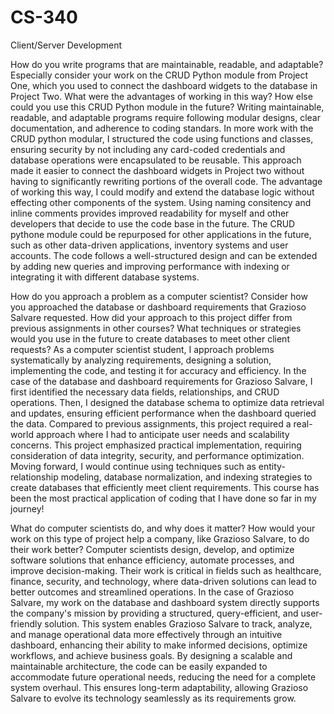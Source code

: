 # CS-340
Client/Server Development

How do you write programs that are maintainable, readable, and adaptable? Especially consider your work on the CRUD Python module from Project One, which you used to connect the dashboard widgets to the database in Project Two. What were the advantages of working in this way? How else could you use this CRUD Python module in the future?
  Writing maintainable, readable, and adaptable programs require following modular designs, clear documentation, and adherence to coding standars. In more work with the CRUD python modular, I structured the code using functions and classes, ensuring security by not including any card-coded credentials and database operations were encapsulated to be reusable. This approach made it easier to connect the dashboard widgets in Project two without having to significantly rewriting portions of the overall code. The advantage of working this way, I could modify and extend the database logic without effecting other components of the system. Using naming consitency and inline comments provides improved readability for myself and other developers that decide to use the code base in the future.
  The CRUD pythone module could be repurposed for other applications in the future, such as other data-driven applications, inventory systems and user accounts. The code follows a well-structured design and can be extended by adding new queries and improving performance with indexing or integrating it with different database systems. 

How do you approach a problem as a computer scientist? Consider how you approached the database or dashboard requirements that Grazioso Salvare requested. How did your approach to this project differ from previous assignments in other courses? What techniques or strategies would you use in the future to create databases to meet other client requests?
  As a computer scientist student, I approach problems systematically by analyzing requirements, designing a solution, implementing the code, and testing it for accuracy and efficiency. In the case of the database and dashboard requirements for Grazioso Salvare, I first identified the necessary data fields, relationships, and CRUD operations. Then, I designed the database schema to optimize data retrieval and updates, ensuring efficient performance when the dashboard queried the data.
  Compared to previous assignments, this project required a real-world approach where I had to anticipate user needs and scalability concerns. This project emphasized practical implementation, requiring consideration of data integrity, security, and performance optimization. Moving forward, I would continue using techniques such as entity-relationship modeling, database normalization, and indexing strategies to create databases that efficiently meet client requirements. This course has been the most practical application of coding that I have done so far in my journey!

What do computer scientists do, and why does it matter? How would your work on this type of project help a company, like Grazioso Salvare, to do their work better?
  Computer scientists design, develop, and optimize software solutions that enhance efficiency, automate processes, and improve decision-making. Their work is critical in fields such as healthcare, finance, security, and technology, where data-driven solutions can lead to better outcomes and streamlined operations.
  In the case of Grazioso Salvare, my work on the database and dashboard system directly supports the company's mission by providing a structured, query-efficient, and user-friendly solution. This system enables Grazioso Salvare to track, analyze, and manage operational data more effectively through an intuitive dashboard, enhancing their ability to make informed decisions, optimize workflows, and achieve business goals. By designing a scalable and maintainable architecture, the code can be easily expanded to accommodate future operational needs, reducing the need for a complete system overhaul. This ensures long-term adaptability, allowing Grazioso Salvare to evolve its technology seamlessly as its requirements grow.
